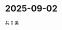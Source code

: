 # 2025-09-02

共 0 条

<!-- BEGIN ZHIHUQUESTIONS -->
<!-- 最后更新时间 Tue Sep 02 2025 22:11:38 GMT+0800 (China Standard Time) -->

<!-- END ZHIHUQUESTIONS -->
